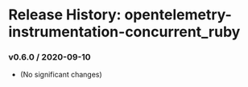 # Release History: opentelemetry-instrumentation-concurrent_ruby

### v0.6.0 / 2020-09-10

* (No significant changes)
